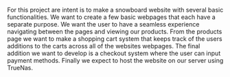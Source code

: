 For this project are intent is to make a snowboard website with several basic functionalities. We want to create a few basic webpages that each have a separate purpose. We want the user to have a seamless experience navigating between the pages and viewing our products. From the products page we want to make a shopping cart system that keeps track of the users additions to the carts across all of the websites webpages. The final addition we want to develop is a checkout system where the user can input payment methods. Finally we expect to host the website on our server using TrueNas.  